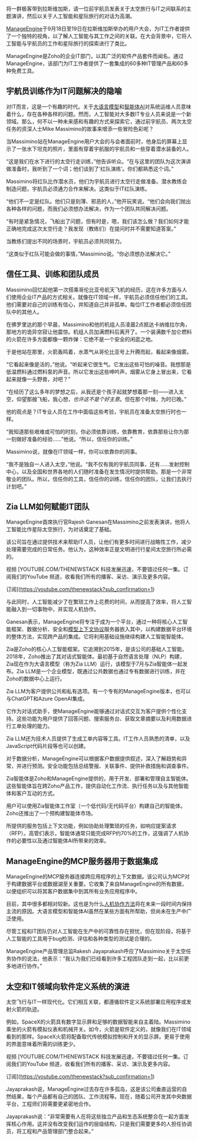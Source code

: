 将一群极客带到拉斯维加斯，请一位前宇航员发表关于太空旅行与IT之间联系的主题演讲，然后以关于人工智能和星际旅行的对话为高潮。

[ManageEngine](https://www.manageengine.com/)于9月18日至19日在拉斯维加斯举办的用户大会，为IT工作者提供了一个独特的视角，以了解人工智能与其工作之间的关联。在大会背景中，它将人工智能与宇航员的工作和星际旅行的探索进行了类比。

ManageEngine是Zoho的企业IT部门，以其广泛的软件产品套件而闻名。通过ManageEngine，该部门为IT工作者提供了一套集成的60多种IT管理产品和60多种免费工具。

## 宇航员训练作为IT问题解决的隐喻

对IT而言，这是一个有趣的时代。关于[大语言模型](https://thenewstack.io/introduction-to-llms/)和[智能体AI](https://thenewstack.io/agentic-ai-the-next-frontier-of-ai-power/)对系统运维人员意味着什么，存在各种各样的问题。然而，人工智能对大多数IT专业人员来说是一个新领域。那么，何不以一种未来感和有趣的方式来探索它，通过前宇航员、两次太空任务的资深人士Mike Massimino的故事来增添一些冒险色彩呢？

当Massimino站在ManageEngine用户大会的与会者面前时，他身后的屏幕上显示了一张水下坦克的照片，里面有穿着宇航服的宇航员和一些穿着潜水装备的人。

“这是我们在水下进行的太空行走训练，”他告诉听众。“在与这里的团队为这次演讲做准备时，我听到了一个词；他们谈到了‘红队演练’。你们都熟悉这个词。”

Massimino将红队比作潜水员，他们为宇航员进行太空行走做准备。潜水教练会制造问题，宇航员必须通力合作来解决。这类似于IT红队演练。

“他们不一定是红队。他们只是刻薄、邪恶的人，”他开玩笑说。“他们会向我们抛出各种各样的问题，而我们必须想办法解决，作为一个团队共同解决问题。

“有时是紧急情况，飞船出了问题，但有时是，嗯，我们该怎么做？我们如何才能正确地完成这次太空行走？我发现（教练们）在提问时并不需要知道答案。”

当教练们提出不同的场景时，宇航员必须共同努力。

“这类似于红队可能会做的事情，”Massimino说。“你必须想办法解决它。”

## 信任工具、训练和团队成员

Massimino回忆起他第一次搭乘哥伦比亚号航天飞机的经历，这在许多方面与人们使用企业IT产品的方式相关。就像在IT领域一样，宇航员必须信任他们的工具。他们需要对自己的训练有信心，并知道自己并非孤单。每位IT工作者都必须信任团队中的其他人。

在佛罗里达的那个早晨，Massimino和他的机组人员凌晨2点抵达卡纳维拉尔角，那地方的诡异空寂让他震惊。机组人员加满燃料后离开了。一个装满数千加仑燃料的火箭在许多方面都像一颗炸弹：它绝不是一个安全的闲逛之地。

于是他站在那里，火箭轰鸣着，水蒸气从哥伦比亚号上升腾而起，看起来像烟雾。

“它看起来像是活的，”他说。“听起来它很生气。它发出这些可怕的噪音。我想那是低温燃料通过燃料泵的声音。所以它发出这些呻吟声，烟雾从它身上冒出来，它看起来就像一头野兽，对吧？”

“在经历了这么多年的梦想之后，从我还是个孩子起就梦想着那一刻——进入太空，仰望那艘飞船，我心想，*也许这不是个好主意*。但在那个时候，为时已晚。”

他的观点是？IT专业人员在工作中面临这些考验，宇航员在准备太空旅行时也一样。

“我知道那些艰难或可怕的时刻，你必须依靠训练，依靠教育，依靠那些让你为那一刻做好准备的经验……”他说。“所以，信任你的训练。”

Massimino说，就像在IT领域一样，你可以依靠你的同事。

“我不是独自一人进入太空，”他说。“我不仅有我的宇航员同事，还有……发射控制中心，以及全国和世界各地的人们随时准备在发生情况时提供帮助。那是一个非常敬业的团队。所以，信任你的工具，信任你的训练，信任你的团队，让我们去执行计划吧。”

## Zia LLM如何赋能IT团队

ManageEngine首席执行官Rajesh Ganesan在Massimino之前发表演讲，他将人工智能比作星际太空旅行，为对话奠定了基础。

该公司旨在通过提供技术来帮助IT人员，让他们有更多时间进行战略性工作，减少处理需要完成的日常任务。他认为，这种效率正是文明进行行星间太空旅行所必需的。

视频
[YOUTUBE.COM/THENEWSTACK
科技发展迅速，不要错过任何一集。订阅我们的YouTube
频道，收看我们所有的播客、采访、演示及更多内容。

订阅](https://youtube.com/thenewstack?sub_confirmation=1)

与此同时，人工智能减少了在繁琐工作上花费的时间，从而提高了效率，将人工智能融入到一切事物中，并实现人机协作。

Ganesan表示，ManageEngine将专注于成为一个平台，通过一种将核心人工智能框架、数据分析、安全和[模型上下文协议](https://thenewstack.io/model-context-protocol-a-primer-for-the-developers/)服务器嵌入其中，以构建数据平台环境的整体方法，实现跨产品的集成。它将利用基础设施继续构建人工智能智能体。

Zia是Zoho的核心人工智能框架。它追溯到2015年，是该公司的基础人工智能。2018年，Zoho推出了其对话式智能体。最初基于自然语言处理（NLP）构建，Zia现在作为大语言模型（称为Zia LLM）运行，该模型于7月与Zia智能体一起发布。Zia LLM是一个企业模型，既通过公共数据也通过专有数据进行训练，并在Zoho的数据中心上运行。

Zia LLM为客户提供公共和私有选项。有一个专有的ManageEngine版本，也可以与ChatGPT和Azure OpenAI集成。

它作为对话式助手，使ManageEngine能够通过对话式交互为客户提供个性化支持。这些功能为用户提供了回答问题、搜索服务台、获取文章摘要以及利用数据进行工单处理的能力。

Zia LLM还为技术人员提供了生成工单内容等工具。IT工作人员熟悉的清单，以及JavaScript代码片段等也可以创建。

对于数据分析，ManageEngine可以根据客户数据提供叙述，深入了解趋势和异常，并进行预测。安全功能包括总结警报、关联事件、提供补救措施和调查事件。

Zia智能体是Zoho和ManageEngine提供的，用于开发、部署和管理自主智能体。这些智能体旨在跨Zoho产品工作，提供自动化工作流、执行任务以及与其他智能体和客户互动的方式。

用户可以使用Zia智能体工作室（一个低代码/无代码平台）构建自己的智能体。Zoho还推出了一个预构建智能体市场。

所提供的服务包括上下文功能，例如协助处理繁琐的任务，如响应提案请求（RFP）。高管们表示，智能体通常只能完成RFP约70%的工作，这强调了人机协作的必要性以及通过智能体AI所带来的效率。

## ManageEngine的MCP服务器用于数据集成

ManageEngine的MCP服务器连接跨应用程序的上下文数据。该公司认为MCP对于构建数据平台或数据湖至关重要。它收集了来自ManageEngine的所有数据，以便组织可以将其客户数据集中到其所有业务应用程序中。

目前，其中很多都相对较新。这也是为什么[人机协作方法](https://thenewstack.io/50-50-the-future-of-human-ai-collaboration-for-innovation/)将在未来一段时间内保持主流的原因。大语言模型和智能体AI虽然在某些方面有所帮助，但尚未在生产中广泛使用。

尽管工程和IT团队仍对人工智能在生产中的可靠性存在担忧，但在现阶段，将基于人工智能的工具用于bug检测、评估和各种类型的测试是合理的。

ManageEngine产品管理总监Rakesh Jayaprakash呼应了Massimino关于太空任务协作的说法，他表示：“我认为我们已经看到许多工程团队走到一起，比以前更多地进行协作。”

## 太空和IT领域向软件定义系统的演进

太空飞行与IT一样现代化。它们相互关联，都遵循软件定义系统部署应用程序或发射火箭的轨迹。

例如，SpaceX的火箭具有数字显示屏和足够的数据智能来自主着陆。Massimino乘坐的火箭有模拟仪表和机械开关。如今，火箭是软件定义的，就像我们在IT领域看到的那样。SpaceX火箭将配备取代传统模拟控制和开关的显示屏。更易于使用的界面意味着所需的训练更少。

视频
[YOUTUBE.COM/THENEWSTACK
科技发展迅速，不要错过任何一集。订阅我们的YouTube
频道，收看我们所有的播客、采访、演示及更多内容。

订阅](https://youtube.com/thenewstack?sub_confirmation=1)

Jayaprakash说，ManageEngine过去存在许多孤岛，这是该公司垂直运营的自然结果，每个产品都有自己的团队、工作流程等。现在，随着公司开发其中央数据平台，工程师们将需要更紧密地合作。

Jayaprakash说：“非常需要有人在将这些独立产品和生态系统整合在一起方面发挥核心作用。这并没有改变我们运作的层级结构，只是我们需要更多的人担任协调员，将工程和产品管理部门整合起来。”